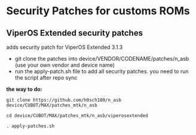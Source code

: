 Security Patches for customs ROMs
===========
ViperOS Extended security patches 
------------------

adds security patch for ViperOS Extended 3.1.3

- git clone the patches into device/VENDOR/CODENAME/patches/n_asb (use your own vendor and device name)
- run the apply-patch.sh file to add all security patches. you need to run the script after repo sync 

**the way to do:**
```
git clone https://github.com/h0sch180/n_asb device/CUBOT/MAX/patches_mtk/n_asb

cd device/CUBOT/MAX/patches_mtk/n_asb/viperosextended

. apply-patches.sh
```
